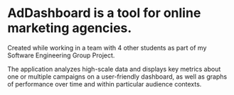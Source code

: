 # AdDashboard is a tool for online marketing agencies.
Created while working in a team with 4 other students as part of my Software Engineering Group Project.

The application analyzes high-scale data and displays key metrics about one or multiple campaigns on a user-friendly dashboard,
as well as graphs of performance over time and within particular audience contexts.
